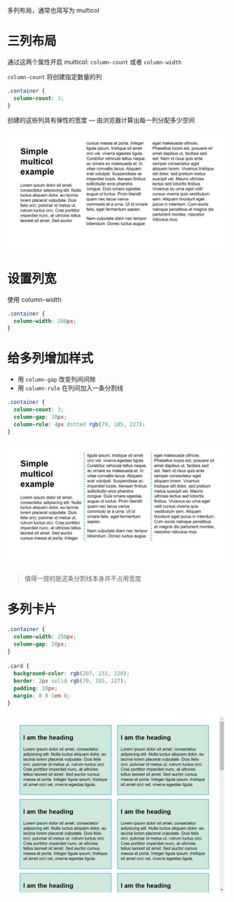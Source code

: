 多列布局，通常也简写为 multicol

# 三列布局

通过这两个属性开启 multicol: `column-count` 或者 `column-width`

`column-count` 将创建指定数量的列

```css
.container {
  column-count: 3;
}
```

创建的这些列具有弹性的宽度 — 由浏览器计算出每一列分配多少空间

![](./img06/1.png)

# 设置列宽

使用 column-width

```css
.container {
  column-width: 200px;
}
```

# 给多列增加样式

- 用 `column-gap` 改变列间间隙
- 用 `column-rule` 在列间加入一条分割线

```css
.container {
  column-count: 3;
  column-gap: 20px;
  column-rule: 4px dotted rgb(79, 185, 227);
}
```

![](./img06/2.png)

> 值得一提的是这条分割线本身并不占用宽度

# 多列卡片

```css
.container {
  column-width: 250px;
  column-gap: 20px;
}

.card {
  background-color: rgb(207, 232, 220);
  border: 2px solid rgb(79, 185, 227);
  padding: 10px;
  margin: 0 0 1em 0;
}
```

![](./img06/3.png)

